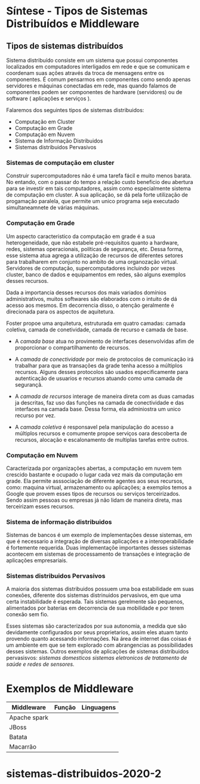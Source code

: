 # Síntese - Tipos de Sistemas Distribuídos e Middleware

## Tipos de sistemas distribuídos
 Sistema distribuído consiste em um sistema que possui componentes localizados em computadores interligados em rede e que se comunicam e coordenam suas ações através da troca de mensagens entre os componentes. É comum pensarmos em componentes como sendo apenas servidores e máquinas conectadas em rede, mas quando falamos de componentes podem ser componentes de hardware (servidores) ou de software ( aplicações e serviços ).

 Falaremos dos seguintes tipos de sistemas distribuidos:

* Computação em Cluster 
* Computação em Grade
* Computação em Nuvem
* Sistema de Informação Distribuidos
* Sistemas distribuidos Pervasivos

### Sistemas de computação em cluster
Construir  supercomputadores não é uma tarefa fácil e muito menos barata. No entando, com o passar do tempo a relação custo beneficio deu abertura para se investir em tais computadores, assim como especialmente sistema de computação em cluster. A sua aplicação, se dá pela forte utilização de progamação paralela, que permite um unico programa seja executado simultaneamnete de várias máquinas.

### Computação em Grade
Um aspecto caracteristico da computação em grade é a sua heterogeneidade, que não estabele pré-requisitos quanto a hardware, redes, sistemas operacionais, políticas de segurança, etc. Dessa forma, esse sistema atua agrega a utilização de recursos de diferentes setores para trabalharem em conjunto no ambito de uma organozação virtual. Servidores de computação, supercomputadores incluindo por vezes cluster, banco de dados e equipamentos em redes, são alguns exemplos desses recursos.

Dada a importancia desses recursos dos mais variados domínios administrativos, muitos softwares são elaborados com o intuito de dá acesso aos mesmos. Em decorrencia disso, o atenção geralmente é direcionada para os aspectos de aquitetura.

Foster propoe uma arquitetura, estruturada em quatro camadas: camada coletiva, camada de conetividade, camada de recurso e camada de base.

* A *camada base* atua no provimento de interfaces desenvolvidas afim de proporcionar o compartilhamento de recursos.

* A *camada de conectividade* por meio de protocolos de comunicação irá trabalhar para que as transações da grade tenha acesso a múltiplos recursos. Alguns desses protocolos são usados especificamente para autenticação de usuarios e recursos atuando como uma camada de segurançã.

* A *camada de recursos* interage de maneira direta com as duas camadas ja descritas, faz uso das funções na camada de conectividade e das interfaces na camada base. Dessa forma, ela adminiostra um unico recurso por vez.

* A *camada coletiva* é responsavel pela manipulação do acesso a múltiplos recursos e comumente propoe serviços oara descoberta de recursos, alocação e escalonamento de multiplas tarefas entre outros.

### Computação em Nuvem
Caracterizada por organizações abertas, a computação em nuvem tem crescido bastante e ocupado o lugar cada vez mais da computação em grade. Ela permite asssociação de diferente agentes aos seus recursos, como: maquina virtual, armazenamento ou aplicações; a exemplos temos a Google que provem esses tipos de recursos ou serviços terceirizados. Sendo assim pessoas ou empresas já não lidam de maneira direta, mas terceirizam esses recursos.

### Sistema de informação distribuidos
Sistemas de bancos é um exemplo de implementações desse sistemas, em que é necessario a integração de diversas aplicações e a interoperabilidade é fortemente requerida.
Duas implementaçõe importantes desses  sistemas acontecem em sistemas de processamento de transações e integração de aplicações empresariais.

### Sistemas distribuidos Pervasivos
	
A maioria dos sistemas distribuidos possuem uma boa estabilidade em suas conexões, diferente dos sistemas distrinuidos pervasivos, em que uma certa instabilidade é esperada. Tais sistemas gerelmente são pequenos, alimentados por baterias em decorrencia de sua mobilidade e por terem conexão sem fio.

Esses sistemas são caracterizados por sua autonomia, a medida que são devidamente configurados por seus proprietarios, assim eles atuam tanto provendo quanto acessando informações. Na área de internet das coisas é um ambiente em que se tem explorado com abrangencias as possibilidades desses sistemas.
Outros exemplos de aplicações de sistemas distribuidos pervasisvos: *sistemas domesticos 	sistemas eletronicos de tratamento de saúde e redes de sensores.*

# Exemplos de Middleware




Middleware | Função | Linguagens
--------- | ------ | ----------------------------
Apache spark     | |
JBoss    |    |
Batata    |   |
Macarrão  | |






# sistemas-distribuidos-2020-2
